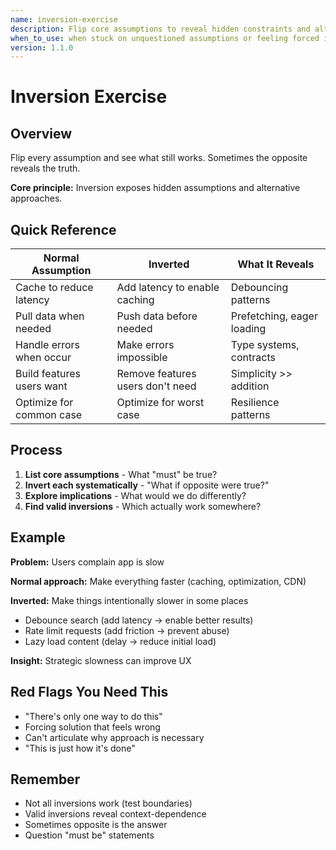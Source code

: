 ```yaml
---
name: inversion-exercise
description: Flip core assumptions to reveal hidden constraints and alternative approaches - "what if the opposite were true?"
when_to_use: when stuck on unquestioned assumptions or feeling forced into "the only way" to do something
version: 1.1.0
---
```


# Inversion Exercise

## Overview

Flip every assumption and see what still works. Sometimes the opposite reveals the truth.

**Core principle:** Inversion exposes hidden assumptions and alternative approaches.

## Quick Reference

| Normal Assumption | Inverted | What It Reveals |
|-------------------|----------|-----------------|
| Cache to reduce latency | Add latency to enable caching | Debouncing patterns |
| Pull data when needed | Push data before needed | Prefetching, eager loading |
| Handle errors when occur | Make errors impossible | Type systems, contracts |
| Build features users want | Remove features users don't need | Simplicity >> addition |
| Optimize for common case | Optimize for worst case | Resilience patterns |

## Process

1. **List core assumptions** - What "must" be true?
2. **Invert each systematically** - "What if opposite were true?"
3. **Explore implications** - What would we do differently?
4. **Find valid inversions** - Which actually work somewhere?

## Example

**Problem:** Users complain app is slow

**Normal approach:** Make everything faster (caching, optimization, CDN)

**Inverted:** Make things intentionally slower in some places
- Debounce search (add latency → enable better results)
- Rate limit requests (add friction → prevent abuse)
- Lazy load content (delay → reduce initial load)

**Insight:** Strategic slowness can improve UX

## Red Flags You Need This

- "There's only one way to do this"
- Forcing solution that feels wrong
- Can't articulate why approach is necessary
- "This is just how it's done"

## Remember

- Not all inversions work (test boundaries)
- Valid inversions reveal context-dependence
- Sometimes opposite is the answer
- Question "must be" statements
